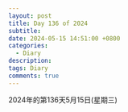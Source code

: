 ```yaml
---
layout: post
title: Day 136 of 2024
subtitle:  
date: 2024-05-15 14:51:00 +0800 
categories: 
  - Diary
description: 
tags: Diary
comments: true 
---   
```


2024年的第136天5月15日(星期三)
